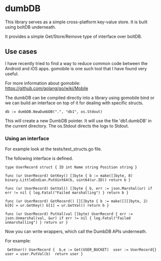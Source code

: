 # dumbDB

This library serves as a simple cross-platform key-value store. It is built using boltDB underneath.

It provides a simple Get/Store/Remove type of interface over boltDB.

## Use cases

I have recently tried to find a way to reduce common code between the 
Android and iOS apps. gomobile is one such tool that I have found very useful.

For more information about gomobile:
https://github.com/golang/go/wiki/Mobile

The dumbDB can be compiled directly into a library using gomobile bind
or we can build an interface on top of it for dealing with specific structs.

`
db := dumbDB.NewDumbDB(".", "db1", os.Stdout)
`

This will create a new DumbDB pointer. It will use the file 'db1.dumbDB' in the
current directory. The os.Stdout directs the logs to Stdout.

### Using an interface
 
 For example look at the tests/test_structs.go file.
 
 The following interface is defined.
 
 `type UserRecord struct {
 	ID int
 	Name string
 	Position string
 }`
 
 `func (ur UserRecord) GetKey() []byte {
 	b := make([]byte, 8)
 	binary.LittleEndian.PutUint64(b, uint64(ur.ID))
 	return b
 }`
 
 `func (ur UserRecord) GetVal() []byte {
 	b, err := json.Marshal(ur)
 	if err != nil {
 		log.Fatal("Failed marshalling")
 	}
 	return b
 }`
 
 `func (ur UserRecord) GetRecord() [][]byte {
 	b := make([][]byte, 2)
 	b[0] = ur.GetKey()
 	b[1] = ur.GetVal()
 	return b
 }`
 
 `func (ur UserRecord) PutVal(val []byte) UserRecord {
 	err := json.Unmarshal(val, &ur)
 	if err != nil {
 		log.Fatal("Failed unmarshalling")
 	}
 	return ur
 }`
 
 Now you can write wrappers, which call the DumbDB APIs underneath.
 
 For example:
 
 ` GetUser() UserRecord { 
    b,e := Get(USER_BUCKET) 
    user := UserRecord{} 
    user = user.PutVal(b) 
    return user
 }`
 
 